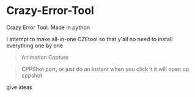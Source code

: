# Crazy-Error-Tool
Crazy Error Tool. Made in python


I attempt to make all-in-one CZEtool so that y'all no need to install everything one by one 
> Animation Capture

> CPPShot port, or just do an instant when you click it it will open up cppshot

give ideas
